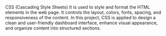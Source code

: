 CSS (Cascading Style Sheets) 
It is used to style and format the HTML elements in the web page. It controls the layout, colors, fonts, spacing, and responsiveness of the content. In this project, CSS is applied to design a clean and user-friendly dashboard interface, enhance visual appearance, and organize content into structured sections.
